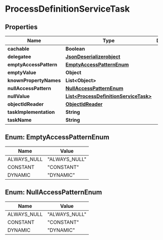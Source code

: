# ProcessDefinitionServiceTask

## Properties
Name | Type | Description | Notes
------------ | ------------- | ------------- | -------------
**cachable** | **Boolean** |  |  [optional]
**delegatee** | [**JsonDeserializerobject**](JsonDeserializerobject.md) |  |  [optional]
**emptyAccessPattern** | [**EmptyAccessPatternEnum**](#EmptyAccessPatternEnum) |  |  [optional]
**emptyValue** | **Object** |  |  [optional]
**knownPropertyNames** | **List&lt;Object&gt;** |  |  [optional]
**nullAccessPattern** | [**NullAccessPatternEnum**](#NullAccessPatternEnum) |  |  [optional]
**nullValue** | [**List&lt;ProcessDefinitionServiceTask&gt;**](ProcessDefinitionServiceTask.md) |  |  [optional]
**objectIdReader** | [**ObjectIdReader**](ObjectIdReader.md) |  |  [optional]
**taskImplementation** | **String** |  |  [optional]
**taskName** | **String** |  |  [optional]

<a name="EmptyAccessPatternEnum"></a>
## Enum: EmptyAccessPatternEnum
Name | Value
---- | -----
ALWAYS_NULL | &quot;ALWAYS_NULL&quot;
CONSTANT | &quot;CONSTANT&quot;
DYNAMIC | &quot;DYNAMIC&quot;

<a name="NullAccessPatternEnum"></a>
## Enum: NullAccessPatternEnum
Name | Value
---- | -----
ALWAYS_NULL | &quot;ALWAYS_NULL&quot;
CONSTANT | &quot;CONSTANT&quot;
DYNAMIC | &quot;DYNAMIC&quot;

